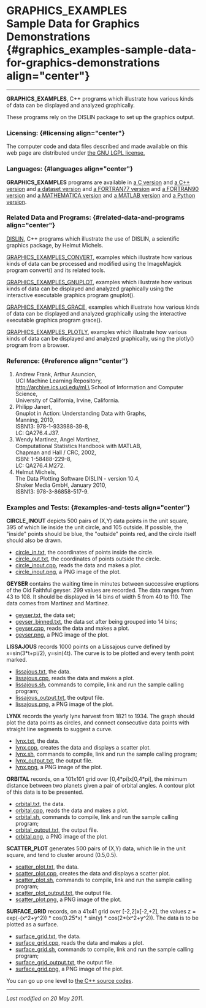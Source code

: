 GRAPHICS\_EXAMPLES\
Sample Data for Graphics Demonstrations {#graphics_examples-sample-data-for-graphics-demonstrations align="center"}
=======================================

------------------------------------------------------------------------

**GRAPHICS\_EXAMPLES**, C++ programs which illustrate how various kinds
of data can be displayed and analyzed graphically.

These programs rely on the DISLIN package to set up the graphics output.

### Licensing: {#licensing align="center"}

The computer code and data files described and made available on this
web page are distributed under [the GNU LGPL
license.](../../txt/gnu_lgpl.txt)

### Languages: {#languages align="center"}

**GRAPHICS\_EXAMPLES** programs are available in [a C
version](../../c_src/graphics_examples/graphics_examples.html) and [a
C++ version](../../cpp_src/graphics_examples/graphics_examples.html) and
[a dataset
version](../../datasets/graphics_examples/graphics_examples.html) and [a
FORTRAN77
version](../../f77_src/graphics_examples/graphics_examples.html) and [a
FORTRAN90 version](../../f_src/graphics_examples/graphics_examples.html)
and [a MATHEMATICA
version](../../math_src/graphics_examples/graphics_examples.html) and [a
MATLAB version](../../m_src/graphics_examples/graphics_examples.html)
and [a Python
version](../../py_src/graphics_examples/graphics_examples.html).

### Related Data and Programs: {#related-data-and-programs align="center"}

[DISLIN](../../cpp_src/dislin/dislin.html), C++ programs which
illustrate the use of DISLIN, a scientific graphics package, by Helmut
Michels.

[GRAPHICS\_EXAMPLES\_CONVERT](../../examples/graphics_examples_convert/graphics_examples_convert.html),
examples which illustrate how various kinds of data can be processed and
modified using the ImageMagick program convert() and its related tools.

[GRAPHICS\_EXAMPLES\_GNUPLOT](../../examples/graphics_examples_gnuplot/graphics_examples_gnuplot.html),
examples which illustrate how various kinds of data can be displayed and
analyzed graphically using the interactive executable graphics program
gnuplot().

[GRAPHICS\_EXAMPLES\_GRACE](../../examples/graphics_examples_grace/graphics_examples_grace.html),
examples which illustrate how various kinds of data can be displayed and
analyzed graphically using the interactive executable graphics program
grace().

[GRAPHICS\_EXAMPLES\_PLOTLY](../../examples/graphics_examples_plotly/graphics_examples_plotly.html),
examples which illustrate how various kinds of data can be displayed and
analyzed graphically, using the plotly() program from a browser.

### Reference: {#reference align="center"}

1.  Andrew Frank, Arthur Asuncion,\
    UCI Machine Learning Repository,\
    http://archive.ics.uci.edu/ml,\
    School of Information and Computer Science,\
    University of California, Irvine, California.
2.  Philipp Janert,\
    Gnuplot in Action: Understanding Data with Graphs,\
    Manning, 2010,\
    ISBN13: 978-1-933988-39-8,\
    LC: QA276.4.J37.
3.  Wendy Martinez, Angel Martinez,\
    Computational Statistics Handbook with MATLAB,\
    Chapman and Hall / CRC, 2002,\
    ISBN: 1-58488-229-8,\
    LC: QA276.4.M272.
4.  Helmut Michels,\
    The Data Plotting Software DISLIN - version 10.4,\
    Shaker Media GmbH, January 2010,\
    ISBN13: 978-3-86858-517-9.

### Examples and Tests: {#examples-and-tests align="center"}

**CIRCLE\_INOUT** depicts 500 pairs of (X,Y) data points in the unit
square, 395 of which lie inside the unit circle, and 105 outside. If
possible, the "inside" points should be blue, the "outside" points red,
and the circle itself should also be drawn.

-   [circle\_in.txt](circle_in.txt), the coordinates of points inside
    the circle.
-   [circle\_out.txt](circle_out.txt), the coordinates of points outside
    the circle.
-   [circle\_inout.cpp](circle_inout.cpp), reads the data and makes a
    plot.
-   [circle\_inout.png](circle_inout.png), a PNG image of the plot.

**GEYSER** contains the waiting time in minutes between successive
eruptions of the Old Faithful geyser. 299 values are recorded. The data
ranges from 43 to 108. It should be displayed in 14 bins of width 5 from
40 to 110. The data comes from Martinez and Martinez.

-   [geyser.txt](geyser.txt), the data set;
-   [geyser\_binned.txt](geyser_binned.txt), the data set after being
    grouped into 14 bins;
-   [geyser.cpp](geyser.cpp), reads the data and makes a plot.
-   [geyser.png](geyser.png), a PNG image of the plot.

**LISSAJOUS** records 1000 points on a Lissajous curve defined by
x=sin(3\*t+pi/2), y=sin(4t). The curve is to be plotted and every tenth
point marked.

-   [lissajous.txt](lissajous.txt), the data.
-   [lissajous.cpp](lissajous.cpp), reads the data and makes a plot.
-   [lissajous.sh](lissajous.sh), commands to compile, link and run the
    sample calling program;
-   [lissajous\_output.txt](lissajous_output.txt), the output file.
-   [lissajous.png](lissajous.png), a PNG image of the plot.

**LYNX** records the yearly lynx harvest from 1821 to 1934. The graph
should plot the data points as circles, and connect consecutive data
points with straight line segments to suggest a curve.

-   [lynx.txt](lynx.txt), the data.
-   [lynx.cpp](lynx.cpp), creates the data and displays a scatter plot.
-   [lynx.sh](lynx.sh), commands to compile, link and run the sample
    calling program;
-   [lynx\_output.txt](lynx_output.txt), the output file.
-   [lynx.png](lynx.png), a PNG image of the plot.

**ORBITAL** records, on a 101x101 grid over \[0,4\*pi\]x\[0,4\*pi\], the
minimum distance between two planets given a pair of orbital angles. A
contour plot of this data is to be presented.

-   [orbital.txt](orbital.txt), the data.
-   [orbital.cpp](orbital.cpp), reads the data and makes a plot.
-   [orbital.sh](orbital.sh), commands to compile, link and run the
    sample calling program;
-   [orbital\_output.txt](orbital_output.txt), the output file.
-   [orbital.png](orbital.png), a PNG image of the plot.

**SCATTER\_PLOT** generates 500 pairs of (X,Y) data, which lie in the
unit square, and tend to cluster around (0.5,0.5).

-   [scatter\_plot.txt](scatter_plot.txt), the data.
-   [scatter\_plot.cpp](scatter_plot.cpp), creates the data and displays
    a scatter plot.
-   [scatter\_plot.sh](scatter_plot.sh), commands to compile, link and
    run the sample calling program;
-   [scatter\_plot\_output.txt](scatter_plot_output.txt), the output
    file.
-   [scatter\_plot.png](scatter_plot.png), a PNG image of the plot.

**SURFACE\_GRID** records, on a 41x41 grid over \[-2,2\]x\[-2,+2\], the
values z = exp(-(x\^2+y\^2)) \* cos(0.25\*x) \* sin(y) \*
cos(2\*(x\^2+y\^2)). The data is to be plotted as a surface.

-   [surface\_grid.txt](surface_grid.txt), the data.
-   [surface\_grid.cpp](surface_grid.cpp), reads the data and makes a
    plot.
-   [surface\_grid.sh](surface_grid.sh), commands to compile, link and
    run the sample calling program;
-   [surface\_grid\_output.txt](surface_grid_output.txt), the output
    file.
-   [surface\_grid.png](surface_grid.png), a PNG image of the plot.

You can go up one level to [the C++ source codes](../cpp_src.html).

------------------------------------------------------------------------

*Last modified on 20 May 2011.*
